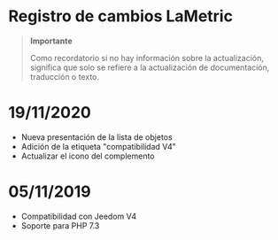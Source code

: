 # Registro de cambios LaMetric

>**Importante**
>
>Como recordatorio si no hay información sobre la actualización, significa que solo se refiere a la actualización de documentación, traducción o texto.

# 19/11/2020

- Nueva presentación de la lista de objetos
- Adición de la etiqueta "compatibilidad V4"
- Actualizar el icono del complemento

# 05/11/2019

- Compatibilidad con Jeedom V4
- Soporte para PHP 7.3
